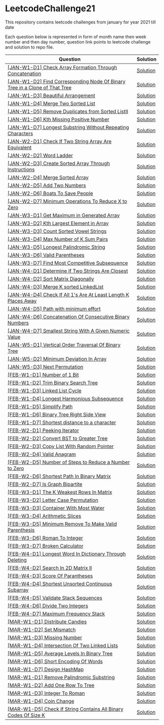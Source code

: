 # LeetcodeChallenge21

This repository contains leetcode challenges from january for year 2021 till date

Each question below is represented in form of month name then week number and then day number, question link points to leetcode challenge and solution to repo file.

|Question |Solution|
|---------|--------|
|[[JAN-W1-D1] Check Array Formation Through Concatenation](https://leetcode.com/explore/featured/card/january-leetcoding-challenge-2021/579/week-1-january-1st-january-7th/3589/)|[Solution](https://github.com/amrendrabagga/LeetcodeChallenge21/blob/master/src/main/java/january/week1/Day1_CheckArrayFormationThroughConcatenation.java)|
|[[JAN-W1-D2] Find Corresponding Node Of Binary Tree in a Clone of That Tree](https://leetcode.com/explore/challenge/card/january-leetcoding-challenge-2021/579/week-1-january-1st-january-7th/3590/)|[Solution](https://github.com/amrendrabagga/LeetcodeChallenge21/blob/master/src/main/java/january/week1/Day2_CorrespondingNodeOfBinaryTreeInCloneOfThatTree.java)|
|[[JAN-W1-D3] Beautiful Arrangement](https://leetcode.com/explore/challenge/card/january-leetcoding-challenge-2021/579/week-1-january-1st-january-7th/3591/)|[Solution](https://github.com/amrendrabagga/LeetcodeChallenge21/blob/master/src/main/java/january/week1/Day3_BeauifulArrangement.java)|
|[[JAN-W1-D4] Merge Two Sorted List](https://leetcode.com/explore/challenge/card/january-leetcoding-challenge-2021/579/week-1-january-1st-january-7th/3592/)|[Solution](https://github.com/amrendrabagga/LeetcodeChallenge21/blob/master/src/main/java/january/week1/Day4_MergeTwoSortedLists.java)|
|[[JAN-W1-D5] Remove Duplicates from Sorted ListII](https://leetcode.com/explore/challenge/card/january-leetcoding-challenge-2021/579/week-1-january-1st-january-7th/3593/)|[Solution](https://github.com/amrendrabagga/LeetcodeChallenge21/blob/master/src/main/java/january/week1/Day5_RemoveDuplicateFromSortedList2.java)|
|[[JAN-W1-D6] Kth Missing Positive Number](https://leetcode.com/explore/challenge/card/january-leetcoding-challenge-2021/579/week-1-january-1st-january-7th/3594/)|[Solution](https://github.com/amrendrabagga/LeetcodeChallenge21/blob/master/src/main/java/january/week1/Day6_KthMissingPositiveNumber.java)|
|[[JAN-W1-D7] Longest Substring Without Repeating Characters](https://leetcode.com/explore/challenge/card/january-leetcoding-challenge-2021/579/week-1-january-1st-january-7th/3595/)|[Solution](https://github.com/amrendrabagga/LeetcodeChallenge21/blob/master/src/main/java/january/week1/Day7_LongestSubstringWithoutRepeatingCharacters.java)|
|[[JAN-W2-D1] Check If Two String Array Are Equivalent](https://leetcode.com/explore/challenge/card/january-leetcoding-challenge-2021/580/week-2-january-8th-january-14th/3597/)|[Solution](https://github.com/amrendrabagga/LeetcodeChallenge21/blob/master/src/main/java/january/week2/Day1_CheckIfTwoStringArrayAreEquivalent.java)|
|[[JAN-W2-D2] Word Ladder](https://leetcode.com/explore/challenge/card/january-leetcoding-challenge-2021/580/week-2-january-8th-january-14th/3598/)|[Solution](https://github.com/amrendrabagga/LeetcodeChallenge21/blob/master/src/main/java/january/week2/Day2_WordLadder.java)|
|[[JAN-W2-D3] Create Sorted Array Through Instructions](https://leetcode.com/explore/challenge/card/january-leetcoding-challenge-2021/580/week-2-january-8th-january-14th/3599/)|[Solution](https://github.com/amrendrabagga/LeetcodeChallenge21/blob/master/src/main/java/january/week2/Day3_CreateSortedArrayThroughInstructions.java)|
|[[JAN-W2-D4] Merge Sorted Array](https://leetcode.com/explore/challenge/card/january-leetcoding-challenge-2021/580/week-2-january-8th-january-14th/3600/)|[Solution](https://github.com/amrendrabagga/LeetcodeChallenge21/blob/master/src/main/java/january/week2/Day4_MergeSortedArray.java)|
|[[JAN-W2-D5] Add Two Numbers](https://leetcode.com/explore/challenge/card/january-leetcoding-challenge-2021/580/week-2-january-8th-january-14th/3601/)|[Solution](https://github.com/amrendrabagga/LeetcodeChallenge21/blob/master/src/main/java/january/week2/Day5_AddTwoNumbers.java)|
|[[JAN-W2-D6] Boats To Save People](https://leetcode.com/explore/challenge/card/january-leetcoding-challenge-2021/580/week-2-january-8th-january-14th/3602/)|[Solution](https://github.com/amrendrabagga/LeetcodeChallenge21/blob/master/src/main/java/january/week2/Day6_BoatsToSavePeople.java)|
|[[JAN-W2-D7] Minimum Operations To Reduce X to Zero](https://leetcode.com/explore/challenge/card/january-leetcoding-challenge-2021/580/week-2-january-8th-january-14th/3603/)|[Solution](https://github.com/amrendrabagga/LeetcodeChallenge21/blob/master/src/main/java/january/week2/Day7_MinimumOperationsToReduceXToZero.java)|
|[[JAN-W3-D1] Get Maximum in Generated Array](https://leetcode.com/explore/challenge/card/january-leetcoding-challenge-2021/581/week-3-january-15th-january-21st/3605/)|[Solution](https://github.com/amrendrabagga/LeetcodeChallenge21/blob/master/src/main/java/january/week3/Day1_GetMaximumInGeneratedArray.java)|
|[[JAN-W3-D2] Kth Largest Element in Array](https://leetcode.com/explore/challenge/card/january-leetcoding-challenge-2021/581/week-3-january-15th-january-21st/3606/)|[Solution](https://github.com/amrendrabagga/LeetcodeChallenge21/blob/master/src/main/java/january/week3/Day2_KthLargestElementInArray.java)|
|[[JAN-W3-D3] Count Sorted Vowel Strings](https://leetcode.com/explore/challenge/card/january-leetcoding-challenge-2021/581/week-3-january-15th-january-21st/3607/)|[Solution](https://github.com/amrendrabagga/LeetcodeChallenge21/blob/master/src/main/java/january/week3/Day3_CountSortedVowelStrings.java)|
|[[JAN-W3-D4] Max Number of K Sum Pairs](https://leetcode.com/explore/challenge/card/january-leetcoding-challenge-2021/581/week-3-january-15th-january-21st/3608/)|[Solution](https://github.com/amrendrabagga/LeetcodeChallenge21/blob/master/src/main/java/january/week3/Day4_MaxNumberOfKSumPairs.java)|
|[[JAN-W3-D5] Longest Palindromic String](https://leetcode.com/explore/challenge/card/january-leetcoding-challenge-2021/581/week-3-january-15th-january-21st/3609/)|[Solution](https://github.com/amrendrabagga/LeetcodeChallenge21/blob/master/src/main/java/january/week3/Day5_LongestPalindromicString.java)|
|[[JAN-W3-D6] Valid Parentheses](https://leetcode.com/explore/challenge/card/january-leetcoding-challenge-2021/581/week-3-january-15th-january-21st/3610/)|[Solution](https://github.com/amrendrabagga/LeetcodeChallenge21/blob/master/src/main/java/january/week3/Day6_ValidParentheses.java)|
|[[JAN-W3-D7] Find Most Competitive Subsequence](https://leetcode.com/explore/challenge/card/january-leetcoding-challenge-2021/581/week-3-january-15th-january-21st/3611/)|[Solution](https://github.com/amrendrabagga/LeetcodeChallenge21/blob/master/src/main/java/january/week3/Day7_FindMostCompetitiveSubsequence.java)|
|[[JAN-W4-D1] Determine If Two Strings Are Closest](https://leetcode.com/explore/challenge/card/january-leetcoding-challenge-2021/582/week-4-january-22nd-january-28th/3613/)|[Solution](https://github.com/amrendrabagga/LeetcodeChallenge21/blob/master/src/main/java/january/week4/Day1_DetermineIfTwoStringsAreClose.java)|
|[[JAN-W4-D2] Sort Matrix Diagonally](https://leetcode.com/explore/challenge/card/january-leetcoding-challenge-2021/582/week-4-january-22nd-january-28th/3614/)|[Solution](https://github.com/amrendrabagga/LeetcodeChallenge21/blob/master/src/main/java/january/week4/Day2_SortMatrixDiagonally.java)|
|[[JAN-W4-D3] Merge K sorted LinkedList](https://leetcode.com/explore/challenge/card/january-leetcoding-challenge-2021/582/week-4-january-22nd-january-28th/3615/)|[Solution](https://github.com/amrendrabagga/LeetcodeChallenge21/blob/master/src/main/java/january/week4/Day3_MergeKSortedList.java)|
|[[JAN-W4-D4] Check If All 1's Are At Least Length K Places Away](https://leetcode.com/explore/challenge/card/january-leetcoding-challenge-2021/582/week-4-january-22nd-january-28th/3616/)|[Solution](https://github.com/amrendrabagga/LeetcodeChallenge21/blob/master/src/main/java/january/week4/Day4_CheckIfAllOnesAreAtleastLengthKPlacesAway.java)|
|[[JAN-W4-D5] Path with minimum effort](https://leetcode.com/explore/challenge/card/january-leetcoding-challenge-2021/582/week-4-january-22nd-january-28th/3617/)|[Solution](https://github.com/amrendrabagga/LeetcodeChallenge21/blob/master/src/main/java/january/week4/Day5_PathWithMinimumEffort.java)|
|[[JAN-W4-D6] Concatenation Of Consecutive Binary Numbers](https://leetcode.com/explore/challenge/card/january-leetcoding-challenge-2021/582/week-4-january-22nd-january-28th/3618/)|[Solution](https://github.com/amrendrabagga/LeetcodeChallenge21/blob/master/src/main/java/january/week4/Day6_ConcatenationOfConsecutiveBinaryNumbers.java)|
|[[JAN-W4-D7] Smallest String With A Given Numeric Value](https://leetcode.com/explore/challenge/card/january-leetcoding-challenge-2021/582/week-4-january-22nd-january-28th/3619/)|[Solution](https://github.com/amrendrabagga/LeetcodeChallenge21/blob/master/src/main/java/january/week4/Day7_SmallestStringWithAGivenNumbericValue.java)|
|[[JAN-W5-D1] Vertical Order Traversal Of Binary Tree](https://leetcode.com/explore/challenge/card/january-leetcoding-challenge-2021/583/week-5-january-29th-january-31st/3621/)|[Solution](https://github.com/amrendrabagga/LeetcodeChallenge21/blob/master/src/main/java/january/week5/Day1_VerticalOrderTraversalOfBinaryTree.java)|
|[[JAN-W5-D2] Minimum Deviation In Array](https://leetcode.com/explore/challenge/card/january-leetcoding-challenge-2021/583/week-5-january-29th-january-31st/3622/)|[Solution](https://github.com/amrendrabagga/LeetcodeChallenge21/blob/master/src/main/java/january/week5/Day2_MinimizeDeviationInArray.java)|
|[[JAN-W5-D3] Next Permutation](https://leetcode.com/explore/challenge/card/january-leetcoding-challenge-2021/583/week-5-january-29th-january-31st/3623/)|[Solution](https://github.com/amrendrabagga/LeetcodeChallenge21/blob/master/src/main/java/january/week5/Day3_NextPermutation.java)|
|[[FEB-W1-D1] Number of 1 Bit](https://leetcode.com/explore/featured/card/february-leetcoding-challenge-2021/584/week-1-february-1st-february-7th/3625/)|[Solution](https://github.com/amrendrabagga/LeetcodeChallenge21/blob/master/src/main/java/february/week1/Day1_NumberOf1Bits.java)|
|[[FEB-W1-D2] Trim Binary Search Tree](https://leetcode.com/explore/challenge/card/february-leetcoding-challenge-2021/584/week-1-february-1st-february-7th/3626/)|[Solution](https://github.com/amrendrabagga/LeetcodeChallenge21/blob/master/src/main/java/february/week1/Day2_TrimBinarySearchTree.java)|
|[[FEB-W1-D3] Linked List Cycle](https://leetcode.com/explore/challenge/card/february-leetcoding-challenge-2021/584/week-1-february-1st-february-7th/3627/)|[Solution](https://github.com/amrendrabagga/LeetcodeChallenge21/blob/master/src/main/java/february/week1/Day3_LinkedListCycle.java)|
|[[FEB-W1-D4] Longest Harmonious Subsequence](https://leetcode.com/explore/challenge/card/february-leetcoding-challenge-2021/584/week-1-february-1st-february-7th/3628/)|[Solution](https://github.com/amrendrabagga/LeetcodeChallenge21/blob/master/src/main/java/february/week1/Day4_LongestHarmoniousSubsequence.java)|
|[[FEB-W1-D5] Simplify Path](https://leetcode.com/explore/challenge/card/february-leetcoding-challenge-2021/584/week-1-february-1st-february-7th/3629/)|[Solution](https://github.com/amrendrabagga/LeetcodeChallenge21/blob/master/src/main/java/february/week1/Day5_SimplifyPath.java)|
|[[FEB-W1-D6] Binary Tree Right Side View](https://leetcode.com/explore/challenge/card/february-leetcoding-challenge-2021/584/week-1-february-1st-february-7th/3630/)|[Solution](https://github.com/amrendrabagga/LeetcodeChallenge21/blob/master/src/main/java/february/week1/Day6_BinaryTreeRIghtSideView.java)|
|[[FEB-W1-D7] Shortest distance to a character](https://leetcode.com/explore/challenge/card/february-leetcoding-challenge-2021/584/week-1-february-1st-february-7th/3631/)|[Solution](https://github.com/amrendrabagga/LeetcodeChallenge21/blob/master/src/main/java/february/week1/Day7_ShortestDistanceToACharacter.java)|
|[[FEB-W2-D1] Peeking Iterator](https://leetcode.com/explore/challenge/card/february-leetcoding-challenge-2021/585/week-2-february-8th-february-14th/3633/)|[Solution](https://github.com/amrendrabagga/LeetcodeChallenge21/blob/master/src/main/java/february/week2/Day1_PeekingIterator.java)|
|[[FEB-W2-D2] Convert BST to Greater Tree](https://leetcode.com/explore/challenge/card/february-leetcoding-challenge-2021/585/week-2-february-8th-february-14th/3634/)|[Solution](https://github.com/amrendrabagga/LeetcodeChallenge21/blob/master/src/main/java/february/week2/Day2_ConvertBSTToGreaterTree.java)|
|[[FEB-W2-D3] Copy List With Random Pointer](https://leetcode.com/explore/challenge/card/february-leetcoding-challenge-2021/585/week-2-february-8th-february-14th/3635/)|[Solution](https://github.com/amrendrabagga/LeetcodeChallenge21/blob/master/src/main/java/february/week2/Day3_CopyListWithRandomPointer.java)|
|[[FEB-W2-D4] Valid Anagram](https://leetcode.com/explore/challenge/card/february-leetcoding-challenge-2021/585/week-2-february-8th-february-14th/3636/)|[Solution](https://github.com/amrendrabagga/LeetcodeChallenge21/blob/master/src/main/java/february/week2/Day4_ValidAnagram.java)|
|[[FEB-W2-D5] Number of Steps to Reduce a Number to Zero](https://leetcode.com/explore/challenge/card/february-leetcoding-challenge-2021/585/week-2-february-8th-february-14th/3637/)|[Solution](https://github.com/amrendrabagga/LeetcodeChallenge21/blob/master/src/main/java/february/week2/Day5_NumberOfStepsToReduceANumberToZero.java)|
|[[FEB-W2-D6] Shortest Path In Binary Matrix](https://leetcode.com/explore/challenge/card/february-leetcoding-challenge-2021/585/week-2-february-8th-february-14th/3638/)|[Solution](https://github.com/amrendrabagga/LeetcodeChallenge21/blob/master/src/main/java/february/week2/Day6_ShortestPathInBinaryMatrix.java)|
|[[FEB-W2-D7] Is Graph Bipartite](https://leetcode.com/explore/challenge/card/february-leetcoding-challenge-2021/585/week-2-february-8th-february-14th/3639/)|[Solution](https://github.com/amrendrabagga/LeetcodeChallenge21/blob/master/src/main/java/february/week2/Day7_IsGraphBipartite.java)|
|[[FEB-W3-D1] The K Weakest Rows In Matrix](https://leetcode.com/explore/challenge/card/february-leetcoding-challenge-2021/586/week-3-february-15th-february-21st/3641/)|[Solution](https://github.com/amrendrabagga/LeetcodeChallenge21/blob/master/src/main/java/february/week3/Day1_TheKWeakestRowsInMatrix.java)|
|[[FEB-W3-D2] Letter Case Permutation](https://leetcode.com/explore/challenge/card/february-leetcoding-challenge-2021/586/week-3-february-15th-february-21st/3642/)|[Solution](https://github.com/amrendrabagga/LeetcodeChallenge21/blob/master/src/main/java/february/week3/Day2_LetterCasePermutation.java)|
|[[FEB-W3-D3] Container With Most Water](https://leetcode.com/explore/challenge/card/february-leetcoding-challenge-2021/586/week-3-february-15th-february-21st/3643/)|[Solution](https://github.com/amrendrabagga/LeetcodeChallenge21/blob/master/src/main/java/february/week3/Day3_ContainerWithMostWater.java)|
|[[FEB-W3-D4] Arithmetic Slices](https://leetcode.com/explore/challenge/card/february-leetcoding-challenge-2021/586/week-3-february-15th-february-21st/3644/)|[Solution](https://github.com/amrendrabagga/LeetcodeChallenge21/blob/master/src/main/java/february/week3/Day4_ArithmeticSlices.java)|
|[[FEB-W3-D5] Minimum Remove To Make Valid Parenthesis](https://leetcode.com/explore/challenge/card/february-leetcoding-challenge-2021/586/week-3-february-15th-february-21st/3645/)|[Solution](https://github.com/amrendrabagga/LeetcodeChallenge21/blob/master/src/main/java/february/week3/Day5_MinimumRemoveToMakeValidParenthesis.java)|
|[[FEB-W3-D6] Roman To Integer](https://leetcode.com/explore/challenge/card/february-leetcoding-challenge-2021/586/week-3-february-15th-february-21st/3646/)|[Solution](https://github.com/amrendrabagga/LeetcodeChallenge21/blob/master/src/main/java/february/week3/Day6_RomanToInteger.java)|
|[[FEB-W3-D7] Broken Calculator](https://leetcode.com/explore/challenge/card/february-leetcoding-challenge-2021/586/week-3-february-15th-february-21st/3647/)|[Solution](https://github.com/amrendrabagga/LeetcodeChallenge21/blob/master/src/main/java/february/week3/Day7_BrokenCalculator.java)|
|[[FEB-W4-D1] Longest Word In Dictionary Through Deleting](https://leetcode.com/explore/challenge/card/february-leetcoding-challenge-2021/587/week-4-february-22nd-february-28th/3649/)|[Solution](https://github.com/amrendrabagga/LeetcodeChallenge21/blob/master/src/main/java/february/week4/Day1_LongestWordInDictionaryThroughDeleting.java)|
|[[FEB-W4-D2] Search In 2D Matrix II](https://leetcode.com/explore/challenge/card/february-leetcoding-challenge-2021/587/week-4-february-22nd-february-28th/3650/)|[Solution](https://github.com/amrendrabagga/LeetcodeChallenge21/blob/master/src/main/java/february/week4/Day2_SearchIn2DMatrixII.java)|
|[[FEB-W4-D3] Score Of Parantheses](https://leetcode.com/explore/challenge/card/february-leetcoding-challenge-2021/587/week-4-february-22nd-february-28th/3651/)|[Solution](https://github.com/amrendrabagga/LeetcodeChallenge21/blob/master/src/main/java/february/week4/Day3_ScoreOfParantheses.java)|
|[[FEB-W4-D4] Shortest Unsorted Continuous Subarray](https://leetcode.com/explore/challenge/card/february-leetcoding-challenge-2021/587/week-4-february-22nd-february-28th/3652/)|[Solution](https://github.com/amrendrabagga/LeetcodeChallenge21/blob/master/src/main/java/february/week4/Day4_ShortestUnsortedContinuousSubarray.java)|
|[[FEB-W4-D5] Validate Stack Sequences](https://leetcode.com/explore/challenge/card/february-leetcoding-challenge-2021/587/week-4-february-22nd-february-28th/3653/)|[Solution](https://github.com/amrendrabagga/LeetcodeChallenge21/blob/master/src/main/java/february/week4/Day5_ValidateStackSequences.java)|
|[[FEB-W4-D6] Divide Two Integers](https://leetcode.com/explore/challenge/card/february-leetcoding-challenge-2021/587/week-4-february-22nd-february-28th/3654/)|[Solution](https://github.com/amrendrabagga/LeetcodeChallenge21/blob/master/src/main/java/february/week4/Day6_DivideTwoIntegers.java)|
|[[FEB-W4-D7] Maximum Frequency Stack](https://leetcode.com/explore/challenge/card/february-leetcoding-challenge-2021/587/week-4-february-22nd-february-28th/3655/)|[Solution](https://github.com/amrendrabagga/LeetcodeChallenge21/blob/master/src/main/java/february/week4/Day7_MaximumFrequencyStack.java)|
|[[MAR-W1-D1] Distribute Candies](https://leetcode.com/explore/featured/card/march-leetcoding-challenge-2021/588/week-1-march-1st-march-7th/3657/)|[Solution](https://github.com/amrendrabagga/LeetcodeChallenge21/blob/master/src/main/java/march/week1/Day1_DistributeCandies.java)|
|[[MAR-W1-D2] Set Mismatch](https://leetcode.com/explore/challenge/card/march-leetcoding-challenge-2021/588/week-1-march-1st-march-7th/3658/)|[Solution](https://github.com/amrendrabagga/LeetcodeChallenge21/blob/master/src/main/java/march/week1/Day2_SetMismatch.java)|
|[[MAR-W1-D3] Missing Number](https://leetcode.com/explore/featured/card/march-leetcoding-challenge-2021/588/week-1-march-1st-march-7th/3659/)|[Solution](https://github.com/amrendrabagga/LeetcodeChallenge21/blob/master/src/main/java/march/week1/Day3_MissingNumber.java)|
|[[MAR-W1-D4] Intersection Of Two Linked Lists](https://leetcode.com/explore/challenge/card/march-leetcoding-challenge-2021/588/week-1-march-1st-march-7th/3660/)|[Solution](https://github.com/amrendrabagga/LeetcodeChallenge21/blob/master/src/main/java/march/week1/Day4_IntersectionOfTwoLinkedLists.java)|
|[[MAR-W1-D5] Average Levels In Binary Tree](https://leetcode.com/explore/challenge/card/march-leetcoding-challenge-2021/588/week-1-march-1st-march-7th/3661/)|[Solution](https://github.com/amrendrabagga/LeetcodeChallenge21/blob/master/src/main/java/march/week1/Day5_AverageLevelsInBinaryTree.java)|
|[[MAR-W1-D6] Short Encoding Of Words](https://leetcode.com/explore/challenge/card/march-leetcoding-challenge-2021/588/week-1-march-1st-march-7th/3662/)|[Solution](https://github.com/amrendrabagga/LeetcodeChallenge21/blob/master/src/main/java/march/week1/Day6_ShortEncodingOfWords.java)|
|[[MAR-W1-D7] Design HashMap](https://leetcode.com/explore/challenge/card/march-leetcoding-challenge-2021/588/week-1-march-1st-march-7th/3663/)|[Solution](https://github.com/amrendrabagga/LeetcodeChallenge21/blob/master/src/main/java/march/week1/Day7_DesignHashMap.java)|
|[[MAR-W1-D1] Remove Palindromic Substring](https://leetcode.com/explore/challenge/card/march-leetcoding-challenge-2021/589/week-2-march-8th-march-14th/3665/)|[Solution](https://github.com/amrendrabagga/LeetcodeChallenge21/blob/master/src/main/java/march/week2/Day1_RemovePalindromicSubstring.java)|
|[[MAR-W1-D2] Add One Row To Tree](https://leetcode.com/explore/challenge/card/march-leetcoding-challenge-2021/589/week-2-march-8th-march-14th/3666/)|[Solution](https://github.com/amrendrabagga/LeetcodeChallenge21/blob/master/src/main/java/march/week2/Day2_AddOneRowToTree.java)|
|[[MAR-W1-D3] Integer To Roman](https://leetcode.com/explore/challenge/card/march-leetcoding-challenge-2021/589/week-2-march-8th-march-14th/3667/)|[Solution](https://github.com/amrendrabagga/LeetcodeChallenge21/blob/master/src/main/java/march/week2/Day3_IntegerToRoman.java)|
|[[MAR-W1-D4] Coin Change](https://leetcode.com/explore/challenge/card/march-leetcoding-challenge-2021/589/week-2-march-8th-march-14th/3668/)|[Solution](https://github.com/amrendrabagga/LeetcodeChallenge21/blob/master/src/main/java/march/week2/Day4_CoinChange.java)|
|[[MAR-W1-D5] Check If String Contains All Binary Codes Of Size K](https://leetcode.com/explore/challenge/card/march-leetcoding-challenge-2021/589/week-2-march-8th-march-14th/3669/)|[Solution](https://github.com/amrendrabagga/LeetcodeChallenge21/blob/master/src/main/java/march/week2/Day5_CheckIfStringContainsAllBinaryCodesOfSizeK.java)|